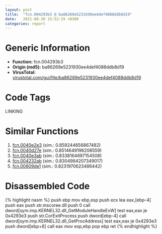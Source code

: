 ```yaml
---
layout: post
title:  "fcn.004293b3 @ ba86269e5231930ee4def4088ddb8d19"
date:   2021-08-30 15:52:19 +0300
categories: report
---
```


# Generic Information
- **Function:** fcn.004293b3
- **Origin (md5):** ba86269e5231930ee4def4088ddb8d19
- **VirusTotal:** [virustotal.com/gui/file/ba86269e5231930ee4def4088ddb8d19][virustotal_ref]

# Code Tags
<span class="tag" id="LINKING">LINKING</span>


# Similar Functions

1. [fcn.0040e2e3][similar_1_ref] (sim.: 0.859244656867482)
2. [fcn.0040d27e][similar_2_ref] (sim.: 0.8514649196208559)
3. [fcn.0040e3ab][similar_3_ref] (sim.: 0.8338164697154508)
4. [fcn.004232ab][similar_4_ref] (sim.: 0.8304984207349017)
5. [fcn.00609de1][similar_5_ref] (sim.: 0.8231970623486442)


# Disassembled Code

{% highlight nasm %}
push ebp
mov ebp,esp
push ecx
lea eax,[ebp-4]
push eax
push str.mscoree.dll
push 0
call dword[sym.imp.KERNEL32.dll_GetModuleHandleExW]
test eax,eax
je 0x4293e3
push str.CorExitProcess
push dword[ebp-4]
call dword[sym.imp.KERNEL32.dll_GetProcAddress]
test eax,eax
je 0x4293e3
push dword[ebp+8]
call eax
mov esp,ebp
pop ebp
ret 
{% endhighlight %}


[similar_1_ref]: /report/fcn.0040e2e3@2e1edbc8d641dbbe3e09e9f1f72cd2fc
[similar_2_ref]: /report/fcn.0040d27e@e69fcfbd512770c44a9d6b90a42edeb0
[similar_3_ref]: /report/fcn.0040e3ab@e5be9c1df6690f9880cc7a4e3bb82114
[similar_4_ref]: /report/fcn.004232ab@d96761eb00d2d97e2b6f5ffffed0b46a
[similar_5_ref]: /report/fcn.00609de1@52d540e8e13e0f0bbb8946b2363a382d
[virustotal_ref]: https://www.virustotal.com/gui/file/ba86269e5231930ee4def4088ddb8d19